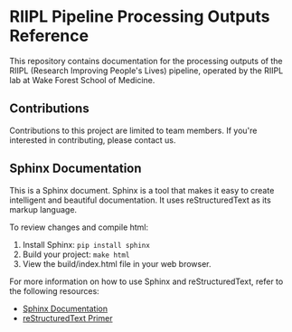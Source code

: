 # RIIPL Pipeline Processing Outputs Reference

This repository contains documentation for the processing outputs of the RIIPL (Research Improving People's Lives) pipeline, operated by the RIIPL lab at Wake Forest School of Medicine.

## Contributions

Contributions to this project are limited to team members. If you're interested in contributing, please contact us.

## Sphinx Documentation

This is a Sphinx document. Sphinx is a tool that makes it easy to create intelligent and beautiful documentation. It uses reStructuredText as its markup language.

To review changes and compile html:

1. Install Sphinx: `pip install sphinx`
2. Build your project: `make html`
3. View the build/index.html file in your web browser.

For more information on how to use Sphinx and reStructuredText, refer to the following resources:

- [Sphinx Documentation](https://www.sphinx-doc.org/en/master/)
- [reStructuredText Primer](https://www.sphinx-doc.org/en/master/usage/restructuredtext/basics.html)
